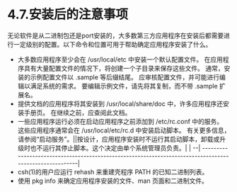 # 4.7.安装后的注意事项

无论软件是从二进制包还是port安装的，大多数第三方应用程序在安装后都需要进行一定级别的配置。以下命令和位置可用于帮助确定应用程序安装了什么。

* 大多数应用程序至少会在 /usr/local/etc 中安装一个默认配置文件。 在应用程序具有大量配置文件的情况下，将创建一个子目录来保存这些文件。 通常，安装的示例配置文件以 .sample 等后缀结尾。 应审核配置文件，并可能进行编辑以满足系统的需求。 要编辑示例文件，请先将其复制，而不带 .sample 扩展名。
* 提供文档的应用程序将其安装到 /usr/local/share/doc 中，许多应用程序还安装手册页。 在继续之前，应查阅此文档。
* 一些应用程序运行必须在启动应用程序之前添加到 /etc/rc.conf 中的服务。 这些应用程序通常会在 /usr/local/etc/rc.d 中安装启动脚本。 有关更多信息，请参阅“启动服务”。||按设计，应用程序安装时不运行其启动脚本，卸载或升级时也不运行其停止脚本。这个决定由单个系统管理员负责。|
  | --| --------------------------------------------------------------------------------------------------------|
* csh(1)的用户应运行 rehash 来重建壳程序 PATH 的已知二进制列表。
* 使用 pkg info 来确定应用程序安装的文件、man 页面和二进制文件。
